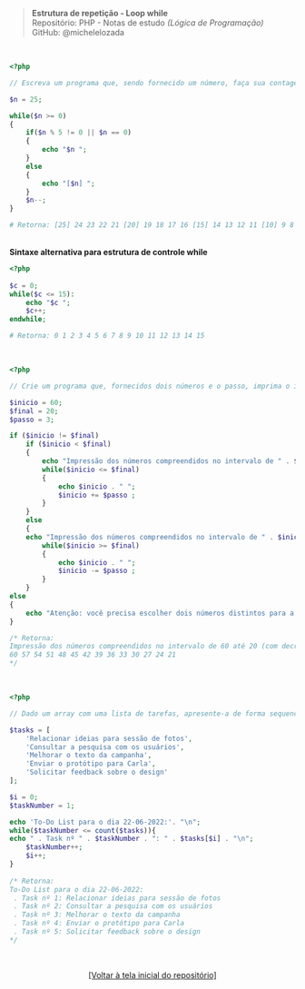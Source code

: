 > **Estrutura de repetição - Loop while**     
> Repositório: PHP - Notas de estudo *(Lógica de Programação)*      
> GitHub: @michelelozada
&nbsp;
     
&nbsp;    
```php
<?php

// Escreva um programa que, sendo fornecido um número, faça sua contagem regressiva, destacando os números múltiplos de 5

$n = 25;

while($n >= 0)
{
    if($n % 5 != 0 || $n == 0)
    {
        echo "$n ";
    }
    else
    {
        echo "[$n] ";    
    }    
    $n--;
}   

# Retorna: [25] 24 23 22 21 [20] 19 18 17 16 [15] 14 13 12 11 [10] 9 8 7 6 [5] 4 3 2 1 0 
```
&nbsp;    
**Sintaxe alternativa para estrutura de controle while**
```php
<?php
	
$c = 0;
while($c <= 15):
    echo "$c ";
    $c++;
endwhile;

# Retorna: 0 1 2 3 4 5 6 7 8 9 10 11 12 13 14 15 
```
&nbsp;  
```php
<?php

// Crie um programa que, fornecidos dois números e o passo, imprima o intervalo de números entre eles.

$inicio = 60;
$final = 20;
$passo = 3;

if ($inicio != $final)
    if ($inicio < $final)
    {
        echo "Impressão dos números compreendidos no intervalo de " . $inicio . " até " . $final . " (com incremento de " . $passo . "):<br>";	
        while($inicio <= $final)
        {
    	    echo $inicio . " ";
            $inicio += $passo ;
        }
    }
    else 
    {
	echo "Impressão dos números compreendidos no intervalo de " . $inicio . " até " . $final . " (com decremento de " . $passo . " números):<br>";	
        while($inicio >= $final)
        {
            echo $inicio . " ";
    	    $inicio -= $passo ;
        }
    }  
else
{
    echo "Atenção: você precisa escolher dois números distintos para a criação de um intervalo a ser impresso aqui.";
}	

/* Retorna: 
Impressão dos números compreendidos no intervalo de 60 até 20 (com decremento de 3 números):
60 57 54 51 48 45 42 39 36 33 30 27 24 21
*/
```
&nbsp;
```php
<?php

// Dado um array com uma lista de tarefas, apresente-a de forma sequencial para o usuário: 

$tasks = [
	'Relacionar ideias para sessão de fotos',
	'Consultar a pesquisa com os usuários',
	'Melhorar o texto da campanha',
	'Enviar o protótipo para Carla',
	'Solicitar feedback sobre o design'
];

$i = 0;
$taskNumber = 1;

echo 'To-Do List para o dia 22-06-2022:'. "\n";
while($taskNumber <= count($tasks)){
echo " . Task nº " . $taskNumber . ": " . $tasks[$i] . "\n";
	$taskNumber++;
	$i++;
}
	
/* Retorna:
To-Do List para o dia 22-06-2022:
 . Task nº 1: Relacionar ideias para sessão de fotos
 . Task nº 2: Consultar a pesquisa com os usuários
 . Task nº 3: Melhorar o texto da campanha
 . Task nº 4: Enviar o protótipo para Carla
 . Task nº 5: Solicitar feedback sobre o design
*/
```

&nbsp;

<div align="center">
<a href="https://github.com/michelelozada/PHP-Study-Notes">[Voltar à tela inicial do repositório]</a>
</div>